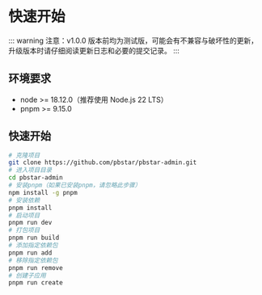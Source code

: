 # 快速开始

::: warning
注意：v1.0.0 版本前均为测试版，可能会有不兼容与破坏性的更新，升级版本时请仔细阅读更新日志和必要的提交记录。
:::

## 环境要求

- node >= 18.12.0（推荐使用 Node.js 22 LTS）
- pnpm >= 9.15.0

## 快速开始

```bash
# 克隆项目
git clone https://github.com/pbstar/pbstar-admin.git
# 进入项目目录
cd pbstar-admin
# 安装pnpm（如果已安装pnpm，请忽略此步骤）
npm install -g pnpm
# 安装依赖
pnpm install
# 启动项目
pnpm run dev
# 打包项目
pnpm run build
# 添加指定依赖包
pnpm run add
# 移除指定依赖包
pnpm run remove
# 创建子应用
pnpm run create
```
